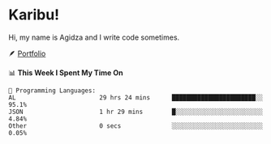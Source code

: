 # Karibu!
Hi, my name is Agidza and I write code sometimes.

🪶 [Portfolio](https://lynnagidza.github.io/)

<!--START_SECTION:waka-->
📊 **This Week I Spent My Time On** 

```text
💬 Programming Languages: 
AL                       29 hrs 24 mins      ███████████████████████░░   95.1% 
JSON                     1 hr 29 mins        █░░░░░░░░░░░░░░░░░░░░░░░░   4.84% 
Other                    0 secs              ░░░░░░░░░░░░░░░░░░░░░░░░░   0.05%

```


<!--END_SECTION:waka-->
